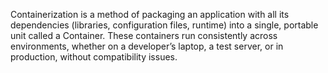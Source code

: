 Containerization is a method of packaging an application with all its dependencies (libraries, configuration files, runtime) into a single, portable unit called a Container. These containers run consistently across environments, whether on a developer’s laptop, a test server, or in production, without compatibility issues.
